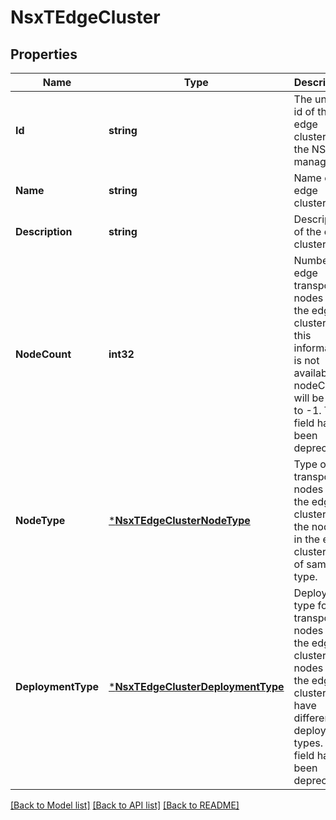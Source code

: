 # NsxTEdgeCluster

## Properties
Name | Type | Description | Notes
------------ | ------------- | ------------- | -------------
**Id** | **string** | The unique id of the edge cluster on the NSX-T manager. | [optional] [default to null]
**Name** | **string** | Name of edge cluster. | [optional] [default to null]
**Description** | **string** | Description of the edge cluster. | [optional] [default to null]
**NodeCount** | **int32** | Number of edge transport nodes in the edge cluster. If this information is not available, nodeCount will be set to -1. This field has been deprecated.  | [optional] [default to null]
**NodeType** | [***NsxTEdgeClusterNodeType**](NsxTEdgeClusterNodeType.md) | Type of transport nodes in the edge cluster. All the nodes in the edge cluster are of same type.  | [optional] [default to null]
**DeploymentType** | [***NsxTEdgeClusterDeploymentType**](NsxTEdgeClusterDeploymentType.md) | Deployment type for transport nodes in the edge cluster. The nodes in the edge cluster may have different deployment types. This field has been deprecated.  | [optional] [default to null]

[[Back to Model list]](../README.md#documentation-for-models) [[Back to API list]](../README.md#documentation-for-api-endpoints) [[Back to README]](../README.md)


